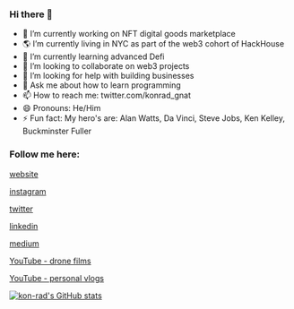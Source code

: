 ### Hi there 👋

- 🔭 I’m currently working on NFT digital goods marketplace
- 🌎 I’m currently living in NYC as part of the web3 cohort of HackHouse
- 🌱 I’m currently learning advanced Defi
- 👯 I’m looking to collaborate on web3 projects
- 🤔 I’m looking for help with building businesses
- 💬 Ask me about how to learn programming
- 📫 How to reach me: twitter.com/konrad_gnat
- 😄 Pronouns: He/Him
- ⚡ Fun fact: My hero's are: Alan Watts, Da Vinci, Steve Jobs, Ken Kelley, Buckminster Fuller

### Follow me here:

[website](https://konradgnat.com)

[instagram](https://instagram.com/konradgnat)

[twitter](https://twitter.com/konrad_gnat)

[linkedin](https://linkedin.com/in/konrad-gnat)

[medium](https://medium.com/@konradmgnat)

[YouTube - drone films](https://www.youtube.com/channel/UCUIFdez2IItVFaDTJQyPywg/videos)

[YouTube - personal vlogs](https://www.youtube.com/channel/UCfPanjIDA2y3TuZasqYO-Ag/videos)

[![kon-rad's GitHub stats](https://github-readme-stats.vercel.app/api?username=kon-rad&show_icons=true&theme=synthwave)](https://github.com/anuraghazra/github-readme-stats)


<!--
**kon-rad/kon-rad** is a ✨ _special_ ✨ repository because its `README.md` (this file) appears on your GitHub profile.

Here are some ideas to get you started:

- 🔭 I’m currently working on ...
- 🌱 I’m currently learning ...
- 👯 I’m looking to collaborate on ...
- 🤔 I’m looking for help with ...
- 💬 Ask me about ...
- 📫 How to reach me: ...
- 😄 Pronouns: ...
- ⚡ Fun fact: ...
-->
